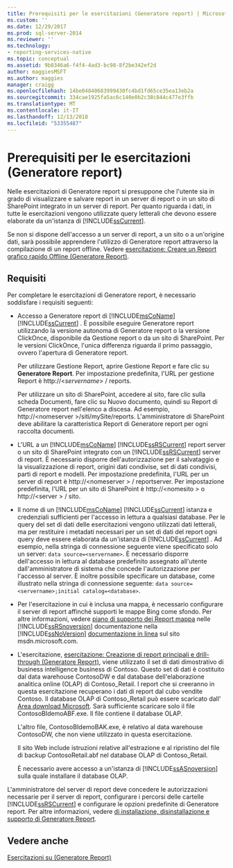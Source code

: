 ```yaml
---
title: Prerequisiti per le esercitazioni (Generatore report) | Microsoft Docs
ms.custom: ''
ms.date: 12/29/2017
ms.prod: sql-server-2014
ms.reviewer: ''
ms.technology:
- reporting-services-native
ms.topic: conceptual
ms.assetid: 9b8346a6-f4f4-4ad3-bc98-8f2be342ef2d
author: maggiesMSFT
ms.author: maggies
manager: craigg
ms.openlocfilehash: 14be04840683999430fc4bd1fd65ce35ea13eb2a
ms.sourcegitcommit: 334cae1925fa5ac6c140e0b2c38c844c477e3ffb
ms.translationtype: MT
ms.contentlocale: it-IT
ms.lasthandoff: 12/13/2018
ms.locfileid: "53355487"
---
```

# <a name="prerequisites-for-tutorials-report-builder"></a>Prerequisiti per le esercitazioni (Generatore report)
  Nelle esercitazioni di Generatore report si presuppone che l'utente sia in grado di visualizzare e salvare report in un server di report o in un sito di SharePoint integrato in un server di report. Per quanto riguarda i dati, in tutte le esercitazioni vengono utilizzate query letterali che devono essere elaborate da un'istanza di [!INCLUDE[ssCurrent](../includes/sscurrent-md.md)].  
  
 Se non si dispone dell'accesso a un server di report, a un sito o a un'origine dati, sarà possibile apprendere l'utilizzo di Generatore report attraverso la compilazione di un report offline. Vedere [esercitazione: Creare un Report grafico rapido Offline &#40;Generatore Report&#41;](report-builder/tutorial-create-a-quick-chart-report-offline-report-builder.md).  
  
## <a name="requirements"></a>Requisiti  
 Per completare le esercitazioni di Generatore report, è necessario soddisfare i requisiti seguenti:  
  
-   Accesso a Generatore report di [!INCLUDE[msCoName](../includes/msconame-md.md)] [!INCLUDE[ssCurrent](../includes/sscurrent-md.md)] . È possibile eseguire Generatore report utilizzando la versione autonoma di Generatore report o la versione ClickOnce, disponibile da Gestione report o da un sito di SharePoint. Per le versioni ClickOnce, l'unica differenza riguarda il primo passaggio, ovvero l'apertura di Generatore report.  
  
     Per utilizzare Gestione Report, aprire Gestione Report e fare clic su **Generatore Report**. Per impostazione predefinita, l'URL per gestione Report è http://\<*servername*> / reports.  
  
     Per utilizzare un sito di SharePoint, accedere al sito, fare clic sulla scheda Documenti, fare clic su Nuovo documento, quindi su Report di Generatore report nell'elenco a discesa. Ad esempio, http://\<nomeserver >/siti/mySite/reports. L'amministratore di SharePoint deve abilitare la caratteristica Report di Generatore report per ogni raccolta documenti.  
  
-   L'URL a un [!INCLUDE[msCoName](../includes/msconame-md.md)] [!INCLUDE[ssRSCurrent](../includes/ssrscurrent-md.md)] report server o un sito di SharePoint integrato con un [!INCLUDE[ssRSCurrent](../includes/ssrscurrent-md.md)] server di report. È necessario disporre dell'autorizzazione per il salvataggio e la visualizzazione di report, origini dati condivise, set di dati condivisi, parti di report e modelli. Per impostazione predefinita, l'URL per un server di report è http://\<nomeserver > / reportserver. Per impostazione predefinita, l'URL per un sito di SharePoint è http://\<nomesito > o http://\<server > / sito.  
  
-   Il nome di un [!INCLUDE[msCoName](../includes/msconame-md.md)] [!INCLUDE[ssCurrent](../includes/sscurrent-md.md)] istanza e credenziali sufficienti per l'accesso in lettura a qualsiasi database. Per le query del set di dati delle esercitazioni vengono utilizzati dati letterali, ma per restituire i metadati necessari per un set di dati del report ogni query deve essere elaborata da un'istanza di [!INCLUDE[ssCurrent](../includes/sscurrent-md.md)] . Ad esempio, nella stringa di connessione seguente viene specificato solo un server: `data source=<servername>`. È necessario disporre dell'accesso in lettura al database predefinito assegnato all'utente dall'amministratore di sistema che concede l'autorizzazione per l'accesso al server. È inoltre possibile specificare un database, come illustrato nella stringa di connessione seguente: `data source=<servername>;initial catalog=<database>`.  
  
-   Per l'esercitazione in cui è inclusa una mappa, è necessario configurare il server di report affinché supporti le mappe Bing come sfondo. Per altre informazioni, vedere [piano di supporto dei Report mappa](plan-for-map-report-support.md) nelle [!INCLUDE[ssRSnoversion](../includes/ssrsnoversion-md.md)] documentazione nella [!INCLUDE[ssNoVersion](../includes/ssnoversion-md.md)] [documentazione in linea](https://go.microsoft.com/fwlink/?LinkId=154888) sul sito msdn.microsoft.com.  
  
-   L'esercitazione, [esercitazione: Creazione di report principali e drill-through &#40;Generatore Report&#41;](tutorial-creating-drillthrough-and-main-reports-report-builder.md), viene utilizzato il set di dati dimostrativo di business intelligence business di Contoso. Questo set di dati è costituito dal data warehouse ContosoDW e dal database dell'elaborazione analitica online (OLAP) di Contoso_Retail. I report che si creeranno in questa esercitazione recuperano i dati di report dal cubo vendite Contoso. Il database OLAP di Contoso_Retail può essere scaricato dall' [Area download Microsoft](https://go.microsoft.com/fwlink/?LinkID=191575). Sarà sufficiente scaricare solo il file ContosoBIdemoABF.exe. Il file contiene il database OLAP.  
  
     L'altro file, ContosoBIdemoBAK.exe, è relativo al data warehouse ContosoDW, che non viene utilizzato in questa esercitazione.  
  
     Il sito Web include istruzioni relative all'estrazione e al ripristino del file di backup ContosoRetail.abf nel database OLAP di Contoso_Retail.  
  
     È necessario avere accesso a un'istanza di [!INCLUDE[ssASnoversion](../includes/ssasnoversion-md.md)] sulla quale installare il database OLAP.  
  
 L'amministratore del server di report deve concedere le autorizzazioni necessarie per il server di report, configurare i percorsi delle cartelle [!INCLUDE[ssRSCurrent](../includes/ssrscurrent-md.md)] e configurare le opzioni predefinite di Generatore report. Per altre informazioni, vedere [di installazione, disinstallazione e supporto di Generatore Report](install-uninstall-and-report-builder-support.md).  
  
## <a name="see-also"></a>Vedere anche  
 [Esercitazioni su &#40;Generatore Report&#41;](report-builder-tutorials.md)  
  
  
